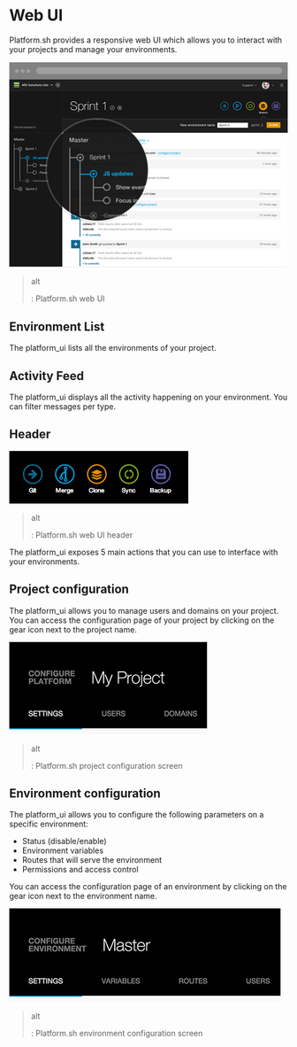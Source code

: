 Web UI
======

Platform.sh provides a responsive web UI which allows you to interact
with your projects and manage your environments.

![](/overview/images/platform-ui.png)

> alt
>
> :   Platform.sh web UI
>
Environment List
----------------

The platform\_ui lists all the environments of your project.

Activity Feed
-------------

The platform\_ui displays all the activity happening on your
environment. You can filter messages per type.

Header
------

![](/overview/images/ui-header.png)

> alt
>
> :   Platform.sh web UI header
>
The platform\_ui exposes 5 main actions that you can use to interface
with your environments.

Project configuration
---------------------

The platform\_ui allows you to manage users and domains on your project.
You can access the configuration page of your project by clicking on the
gear icon next to the project name.

![](/overview/images/ui-conf-project.png)

> alt
>
> :   Platform.sh project configuration screen
>
Environment configuration
-------------------------

The platform\_ui allows you to configure the following parameters on a
specific environment:

-   Status (disable/enable)
-   Environment variables
-   Routes that will serve the environment
-   Permissions and access control

You can access the configuration page of an environment by clicking on
the gear icon next to the environment name.

![](/overview/images/ui-conf-environment.png)

> alt
>
> :   Platform.sh environment configuration screen
>

